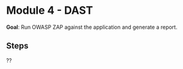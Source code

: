 # Module 4 - DAST

**Goal**: Run OWASP ZAP against the application and generate a report.

## Steps

??
